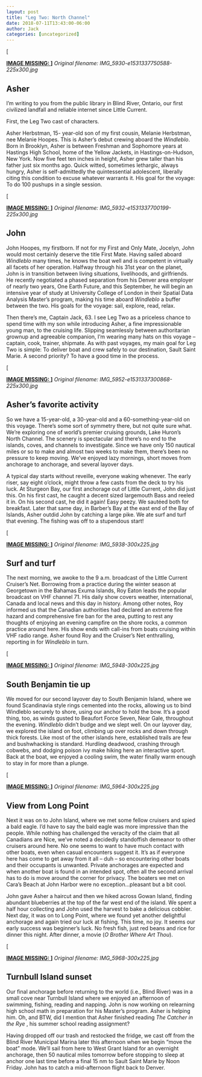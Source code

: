 ```yaml
---
layout: post
title: "Leg Two: North Channel"
date: 2018-07-11T13:43:00-06:00
author: Jack
categories: [uncategorized]
---
```


[<!-- IMAGE PLACEHOLDER
Original URL: http://windleblo.com/wp-content/uploads/2018/07/IMG_5930-e1531337750588-225x300.jpg
Filename: IMG_5930-e1531337750588-225x300.jpg
Date path: 2018/07/IMG_5930-e1531337750588-225x300.jpg
Caption: ](/wp-content/uploads/2018/07/IMG_5930-e1531337750588.jpg)
Instructions: Replace this comment with actual image upload
-->

**[IMAGE MISSING: ](/wp-content/uploads/2018/07/IMG_5930-e1531337750588.jpg)]**
*Original filename: IMG_5930-e1531337750588-225x300.jpg*

## Asher

I’m writing to you from the public library in Blind River, Ontario, our first civilized landfall and reliable internet since Little Current.

First, the Leg Two cast of characters.

Asher Herbstman, 15- year-old son of my first cousin, Melanie Herbstman, nee Melanie Hoopes. This is Asher’s debut crewing aboard the _Windleblo_. Born in Brooklyn, Asher is between Freshman and Sophomore years at Hastings High School, home of the Yellow Jackets, in Hastings-on-Hudson, New York. Now five feet ten inches in height, Asher grew taller than his father just six months ago. Quick witted, sometimes lethargic, always hungry, Asher is self-admittedly the quintessential adolescent, liberally citing this condition to excuse whatever warrants it. His goal for the voyage: To do 100 pushups in a single session.

[<!-- IMAGE PLACEHOLDER
Original URL: http://windleblo.com/wp-content/uploads/2018/07/IMG_5932-e1531337700199-225x300.jpg
Filename: IMG_5932-e1531337700199-225x300.jpg
Date path: 2018/07/IMG_5932-e1531337700199-225x300.jpg
Caption: ](/wp-content/uploads/2018/07/IMG_5932-e1531337700199.jpg)
Instructions: Replace this comment with actual image upload
-->

**[IMAGE MISSING: ](/wp-content/uploads/2018/07/IMG_5932-e1531337700199.jpg)]**
*Original filename: IMG_5932-e1531337700199-225x300.jpg*

## John

John Hoopes, my firstborn. If not for my First and Only Mate, Jocelyn, John would most certainly deserve the title First Mate. Having sailed aboard _Windleblo_ many times, he knows the boat well and is competent in virtually all facets of her operation. Halfway through his 31st year on the planet, John is in transition between living situations, livelihoods, and girlfriends. He recently negotiated a phased separation from his Denver area employer of nearly two years, One Earth Future, and this September, he will begin an intensive year of study at University College of London in their Spatial Data Analysis Master’s program, making his time aboard _Windleblo_ a buffer between the two. His goals for the voyage: sail, explore, read, relax.

Then there’s me, Captain Jack, 63. I see Leg Two as a priceless chance to spend time with my son while introducing Asher, a fine impressionable young man, to the cruising life. Slipping seamlessly between authoritarian grownup and agreeable companion, I’m wearing many hats on this voyage – captain, cook, trainer, shipmate. As with past voyages, my main goal for Leg Two is simple: To deliver boat and crew safely to our destination, Sault Saint Marie. A second priority? To have a good time in the process.

[<!-- IMAGE PLACEHOLDER
Original URL: http://windleblo.com/wp-content/uploads/2018/07/IMG_5952-e1531337300868-225x300.jpg
Filename: IMG_5952-e1531337300868-225x300.jpg
Date path: 2018/07/IMG_5952-e1531337300868-225x300.jpg
Caption: ](/wp-content/uploads/2018/07/IMG_5952-e1531337300868.jpg)
Instructions: Replace this comment with actual image upload
-->

**[IMAGE MISSING: ](/wp-content/uploads/2018/07/IMG_5952-e1531337300868.jpg)]**
*Original filename: IMG_5952-e1531337300868-225x300.jpg*

## Asher’s favorite activity

So we have a 15-year-old, a 30-year-old and a 60-something-year-old on this voyage. There’s some sort of symmetry there, but not quite sure what. We’re exploring one of world’s premier cruising grounds, Lake Huron’s North Channel. The scenery is spectacular and there’s no end to the islands, coves, and channels to investigate. Since we have only 150 nautical miles or so to make and almost two weeks to make them, there’s been no pressure to keep moving. We’ve enjoyed lazy mornings, short moves from anchorage to anchorage, and several layover days.

A typical day starts without reveille, everyone waking whenever. The early riser, say eight o’clock, might throw a few casts from the deck to try his luck. At Sturgeon Bay, our first anchorage out of Little Current, John did just this. On his first cast, he caught a decent sized largemouth Bass and reeled it in. On his second cast, he did it again! Easy peezy. We sautéed both for breakfast. Later that same day, in Barber’s Bay at the east end of the Bay of Islands, Asher outdid John by catching a large pike. We ate surf and turf that evening. The fishing was off to a stupendous start!

[<!-- IMAGE PLACEHOLDER
Original URL: http://windleblo.com/wp-content/uploads/2018/07/IMG_5938-300x225.jpg
Filename: IMG_5938-300x225.jpg
Date path: 2018/07/IMG_5938-300x225.jpg
Caption: ](/wp-content/uploads/2018/07/IMG_5938.jpg)
Instructions: Replace this comment with actual image upload
-->

**[IMAGE MISSING: ](/wp-content/uploads/2018/07/IMG_5938.jpg)]**
*Original filename: IMG_5938-300x225.jpg*

## Surf and turf

The next morning, we awoke to the 9 a.m. broadcast of the Little Current Cruiser’s Net. Borrowing from a practice during the winter season at Georgetown in the Bahamas Exuma Islands, Roy Eaton leads the popular broadcast on VHF channel 71. His daily show covers weather, international, Canada and local news and this day in history. Among other notes, Roy informed us that the Canadian authorities had declared an extreme fire hazard and comprehensive fire ban for the area, putting to rest any thoughts of enjoying an evening campfire on the shore rocks, a common practice around here. His show ends with call-ins from boats cruising within VHF radio range. Asher found Roy and the Cruiser’s Net enthralling, reporting in for _Windleblo_ in turn.

[<!-- IMAGE PLACEHOLDER
Original URL: http://windleblo.com/wp-content/uploads/2018/07/IMG_5948-300x225.jpg
Filename: IMG_5948-300x225.jpg
Date path: 2018/07/IMG_5948-300x225.jpg
Caption: ](/wp-content/uploads/2018/07/IMG_5948.jpg)
Instructions: Replace this comment with actual image upload
-->

**[IMAGE MISSING: ](/wp-content/uploads/2018/07/IMG_5948.jpg)]**
*Original filename: IMG_5948-300x225.jpg*

## South Benjamin tie up

We moved for our second layover day to South Benjamin Island, where we found Scandinavia style rings cemented into the rocks, allowing us to bind Windleblo securely to shore, using our anchor to hold the bow. It’s a good thing, too, as winds gusted to Beaufort Force Seven, Near Gale, throughout the evening. _Windleblo_ didn’t budge and we slept well. On our layover day, we explored the island on foot, climbing up over rocks and down through thick forests. Like most of the other islands here, established trails are few and bushwhacking is standard. Hurdling deadwood, crashing through cobwebs, and dodging poison ivy make hiking here an interactive sport. Back at the boat, we enjoyed a cooling swim, the water finally warm enough to stay in for more than a plunge.

[<!-- IMAGE PLACEHOLDER
Original URL: http://windleblo.com/wp-content/uploads/2018/07/IMG_5964-300x225.jpg
Filename: IMG_5964-300x225.jpg
Date path: 2018/07/IMG_5964-300x225.jpg
Caption: ](/wp-content/uploads/2018/07/IMG_5964.jpg)
Instructions: Replace this comment with actual image upload
-->

**[IMAGE MISSING: ](/wp-content/uploads/2018/07/IMG_5964.jpg)]**
*Original filename: IMG_5964-300x225.jpg*

## View from Long Point

Next it was on to John Island, where we met some fellow cruisers and spied a bald eagle. I’d have to say the bald eagle was more impressive than the people. While nothing has challenged the veracity of the claim that all Canadians are Nice, we’ve noted a decidedly standoffish demeanor to other cruisers around here. No one seems to want to have much contact with other boats, even when casual encounters suggest it. It’s as if everyone here has come to get away from it all – duh – so encountering other boats and their occupants is unwanted. Private anchorages are expected and when another boat is found in an intended spot, often all the second arrival has to do is move around the corner for privacy. The boaters we met on Cara’s Beach at John Harbor were no exception…pleasant but a bit cool.

John gave Asher a haircut and then we hiked across Gowan Island, finding abundant blueberries at the top of the far west end of the island. We spent a half hour collecting and John used the harvest to bake a delicious cobbler. Next day, it was on to Long Point, where we found yet another delightful anchorage and again tried our luck at fishing. This time, no joy. It seems our early success was beginner’s luck. No fresh fish, just red beans and rice for dinner this night. After dinner, a movie (_O Brother Where Art Thou_).

[<!-- IMAGE PLACEHOLDER
Original URL: http://windleblo.com/wp-content/uploads/2018/07/IMG_5968-300x225.jpg
Filename: IMG_5968-300x225.jpg
Date path: 2018/07/IMG_5968-300x225.jpg
Caption: ](/wp-content/uploads/2018/07/IMG_5968.jpg)
Instructions: Replace this comment with actual image upload
-->

**[IMAGE MISSING: ](/wp-content/uploads/2018/07/IMG_5968.jpg)]**
*Original filename: IMG_5968-300x225.jpg*

## Turnbull lsland sunset

Our final anchorage before returning to the world (i.e., Blind River) was in a small cove near Turnbull Island where we enjoyed an afternoon of swimming, fishing, reading and napping. John is now working on relearning high school math in preparation for his Master’s program. Asher is helping him. Oh, and BTW, did I mention that Asher finished reading _The Catcher in the Rye_ , his summer school reading assignment?

Having dropped off our trash and restocked the fridge, we cast off from the Blind River Municipal Marina later this afternoon when we begin “move the boat” mode. We’ll sail from here to West Grant Island for an overnight anchorage, then 50 nautical miles tomorrow before stopping to sleep at anchor one last time before a final 15 nm to Sault Saint Marie by Noon Friday. John has to catch a mid-afternoon flight back to Denver.